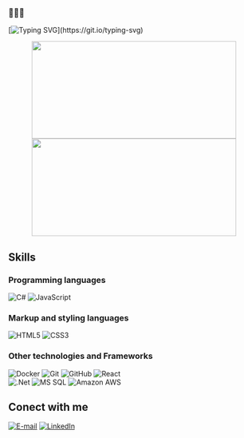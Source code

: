 ### 👨🏻‍💻

[![Typing SVG](https://readme-typing-svg.demolab.com?font=Fira+Code&size=30&pause=1000&color=585FF7&center=true&vCenter=true&width=1000&lines=Hello+there!;+My+name+is+Marcos%2C+I'm+26+years+old.;I+have+a+bachelor's+degree+in+Information+Systems.;I+am+a+mobile+developer.;Welcome+to+my+profile.)](https://git.io/typing-svg)

<div style="text-align: center;">
  <img width="410px" height="195px" src="https://github-readme-stats.vercel.app/api?username=Marcosvco13&layout=compact&bg_color=000&border_color=585FF7&title_color=585FF7&text_color=FFF&show_icons=true" style="display: inline-block;">
  <img width="410px" height="195px" src="https://github-readme-stats-git-masterrstaa-rickstaa.vercel.app/api/top-langs/?username=Marcosvco13&layout=compact&bg_color=000&border_color=585FF7&title_color=585FF7&text_color=FFF" style="display: inline-block;">
</div>

  ## Skills  
### Programming languages
![C#](https://img.shields.io/badge/C%23-000?style=for-the-badge&logo=c-sharp&logoColor=823085)
![JavaScript](https://img.shields.io/badge/JavaScript-000?style=for-the-badge&logo=javascript)
### Markup and styling languages
![HTML5](https://img.shields.io/badge/HTML5-000?style=for-the-badge&logo=html5)
![CSS3](https://img.shields.io/badge/CSS3-000?style=for-the-badge&logo=css3&logoColor=264CE4)
### Other technologies and Frameworks
![Docker](https://img.shields.io/badge/Docker-000?style=for-the-badge&logo=docker&logoColor=white)
![Git](https://img.shields.io/badge/Git-000?style=for-the-badge&logo=git&logoColor=white)
![GitHub](https://img.shields.io/badge/Github-000?style=for-the-badge&logo=github&logoColor=white)
![React](https://img.shields.io/badge/React-000?style=for-the-badge&logo=react&logoColor=white)
<br/>
![.Net](https://img.shields.io/badge/.Net-000?style=for-the-badge&logo=.net&logoColor=white)
![MS SQL](https://img.shields.io/badge/MS%20SQL-000?style=for-the-badge&logo=microsoftsqlserver&logoColor=white)
![Amazon AWS](https://img.shields.io/badge/Amazon%20AWS-000?style=for-the-badge&logo=amazonaws&logoColor=white)

## Conect with me
[![E-mail](https://img.shields.io/badge/-Email-000?style=for-the-badge&logo=gmail&logoColor=585FF7)](mailto:marcos.vco.2804@gmail.com)
[![LinkedIn](https://img.shields.io/badge/-LinkedIn-000?style=for-the-badge&logo=linkedin&logoColor=585FF7)](https://www.linkedin.com/in/marcos-vin%C3%ADcius-de-castro-oliveira-5881a11a2)
